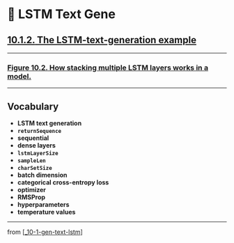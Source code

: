 # 🦋 LSTM Text Gene

## [**10.1.2.** The LSTM-text-generation example]()

---

### [**Figure 10.2.** How stacking multiple LSTM layers works in a model.](https://livebook.manning.com/book/deep-learning-with-javascript/chapter-10/ch10fig02)

---

## **Vocabulary**

- **LSTM text generation**
- **`returnSequence`**
- **sequential**
- **dense layers**
- **`lstmLayerSize`**
- **`sampleLen`**
- **`charSetSize`**
- **batch dimension**
- **categorical cross-entropy loss**
- **optimizer**
- **RMSProp**
- **hyperparameters**
- **temperature values**

---

from [[_10-1-gen-text-lstm]]

[//begin]: # "Autogenerated link references for markdown compatibility"
[_10-1-gen-text-lstm]: _10-1-gen-text-lstm.md "🦋 Gen Text LSTM"
[//end]: # "Autogenerated link references"

